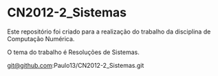 CN2012-2_Sistemas
===============

Este repositório foi criado para a realização do trabalho da disciplina de Computação Numérica.

O tema do trabalho é Resoluções de Sistemas.

git@github.com:Paulo13/CN2012-2_Sistemas.git
